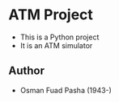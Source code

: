 # ATM Project

- This is a Python project
- It is an ATM simulator

## Author

- Osman Fuad Pasha (1943-)